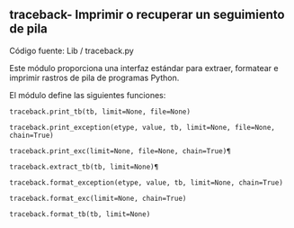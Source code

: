 
traceback- Imprimir o recuperar un seguimiento de pila 
------------------------------------------------------

Código fuente: Lib / traceback.py

Este módulo proporciona una interfaz estándar para extraer, formatear e imprimir rastros 
de pila de programas Python.

El módulo define las siguientes funciones:

    traceback.print_tb(tb, limit=None, file=None)

    traceback.print_exception(etype, value, tb, limit=None, file=None, chain=True)

    traceback.print_exc(limit=None, file=None, chain=True)¶

    traceback.extract_tb(tb, limit=None)¶

    traceback.format_exception(etype, value, tb, limit=None, chain=True)

    traceback.format_exc(limit=None, chain=True)

    traceback.format_tb(tb, limit=None)

